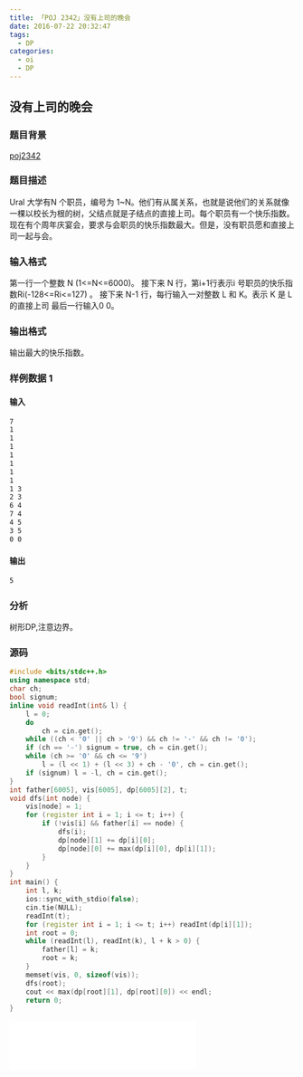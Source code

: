 ```yaml
---
title: 「POJ 2342」没有上司的晚会
date: 2016-07-22 20:32:47
tags:
  - DP
categories: 
  - oi
  - DP
---
```

## 没有上司的晚会
### 题目背景
[poj2342](http://poj.org/problem?id=2342)
### 题目描述
Ural 大学有N 个职员，编号为 1~N。他们有从属关系，也就是说他们的关系就像一棵以校长为根的树，父结点就是子结点的直接上司。每个职员有一个快乐指数。现在有个周年庆宴会，要求与会职员的快乐指数最大。但是，没有职员愿和直接上司一起与会。
### 输入格式
第一行一个整数 N (1<=N<=6000)。
接下来 N 行，第i+1行表示i 号职员的快乐指数Ri(-128<=Ri<=127) 。
接下来 N-1 行，每行输入一对整数 L 和 K。表示 K 是 L 的直接上司
最后一行输入0 0。
### 输出格式
输出最大的快乐指数。
<!-- more -->
### 样例数据 1
#### 输入
``` bash
7
1
1
1
1
1
1
1
1 3
2 3
6 4
7 4
4 5
3 5
0 0
```
#### 输出
``` bash
5
```
### 分析
树形DP,注意边界。
### 源码
``` cpp
#include <bits/stdc++.h>
using namespace std;
char ch;
bool signum;
inline void readInt(int& l) {
    l = 0;
    do
        ch = cin.get();
    while ((ch < '0' || ch > '9') && ch != '-' && ch != '0');
    if (ch == '-') signum = true, ch = cin.get();
    while (ch >= '0' && ch <= '9')
        l = (l << 1) + (l << 3) + ch - '0', ch = cin.get();
    if (signum) l = -l, ch = cin.get();
}
int father[6005], vis[6005], dp[6005][2], t;
void dfs(int node) {
    vis[node] = 1;
    for (register int i = 1; i <= t; i++) {
        if (!vis[i] && father[i] == node) {
            dfs(i);
            dp[node][1] += dp[i][0];
            dp[node][0] += max(dp[i][0], dp[i][1]);
        }
    }
}
int main() {
    int l, k;
    ios::sync_with_stdio(false);
    cin.tie(NULL);
    readInt(t);
    for (register int i = 1; i <= t; i++) readInt(dp[i][1]);
    int root = 0;
    while (readInt(l), readInt(k), l + k > 0) {
        father[l] = k;
        root = k;
    }
    memset(vis, 0, sizeof(vis));
    dfs(root);
    cout << max(dp[root][1], dp[root][0]) << endl;
    return 0;
}
```
<iframe frameborder="no" border="0" marginwidth="0" marginheight="0" width=330 height=86 src="//music.163.com/outchain/player?type=2&id=730727&auto=1&height=66"></iframe>